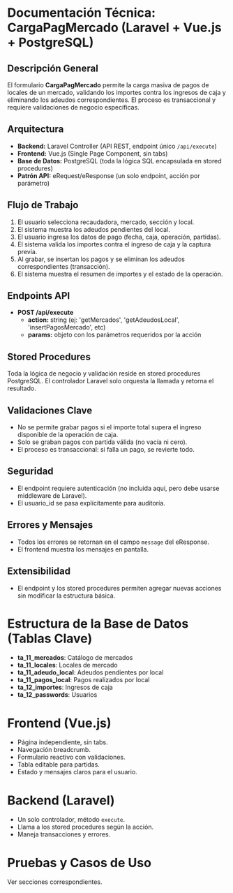 # Documentación Técnica: CargaPagMercado (Laravel + Vue.js + PostgreSQL)

## Descripción General
El formulario **CargaPagMercado** permite la carga masiva de pagos de locales de un mercado, validando los importes contra los ingresos de caja y eliminando los adeudos correspondientes. El proceso es transaccional y requiere validaciones de negocio específicas.

## Arquitectura
- **Backend:** Laravel Controller (API REST, endpoint único `/api/execute`)
- **Frontend:** Vue.js (Single Page Component, sin tabs)
- **Base de Datos:** PostgreSQL (toda la lógica SQL encapsulada en stored procedures)
- **Patrón API:** eRequest/eResponse (un solo endpoint, acción por parámetro)

## Flujo de Trabajo
1. El usuario selecciona recaudadora, mercado, sección y local.
2. El sistema muestra los adeudos pendientes del local.
3. El usuario ingresa los datos de pago (fecha, caja, operación, partidas).
4. El sistema valida los importes contra el ingreso de caja y la captura previa.
5. Al grabar, se insertan los pagos y se eliminan los adeudos correspondientes (transacción).
6. El sistema muestra el resumen de importes y el estado de la operación.

## Endpoints API
- **POST /api/execute**
  - **action:** string (ej: 'getMercados', 'getAdeudosLocal', 'insertPagosMercado', etc)
  - **params:** objeto con los parámetros requeridos por la acción

## Stored Procedures
Toda la lógica de negocio y validación reside en stored procedures PostgreSQL. El controlador Laravel solo orquesta la llamada y retorna el resultado.

## Validaciones Clave
- No se permite grabar pagos si el importe total supera el ingreso disponible de la operación de caja.
- Solo se graban pagos con partida válida (no vacía ni cero).
- El proceso es transaccional: si falla un pago, se revierte todo.

## Seguridad
- El endpoint requiere autenticación (no incluida aquí, pero debe usarse middleware de Laravel).
- El usuario_id se pasa explícitamente para auditoría.

## Errores y Mensajes
- Todos los errores se retornan en el campo `message` del eResponse.
- El frontend muestra los mensajes en pantalla.

## Extensibilidad
- El endpoint y los stored procedures permiten agregar nuevas acciones sin modificar la estructura básica.

# Estructura de la Base de Datos (Tablas Clave)
- **ta_11_mercados**: Catálogo de mercados
- **ta_11_locales**: Locales de mercado
- **ta_11_adeudo_local**: Adeudos pendientes por local
- **ta_11_pagos_local**: Pagos realizados por local
- **ta_12_importes**: Ingresos de caja
- **ta_12_passwords**: Usuarios

# Frontend (Vue.js)
- Página independiente, sin tabs.
- Navegación breadcrumb.
- Formulario reactivo con validaciones.
- Tabla editable para partidas.
- Estado y mensajes claros para el usuario.

# Backend (Laravel)
- Un solo controlador, método `execute`.
- Llama a los stored procedures según la acción.
- Maneja transacciones y errores.

# Pruebas y Casos de Uso
Ver secciones correspondientes.
